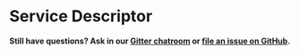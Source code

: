 # Service Descriptor

<script src="https://forge.sh/docson/widget.js" data-schema="https://raw.githubusercontent.com/datawire/forge/master/forge/service.json">
</script>

**Still have questions? Ask in our [Gitter chatroom](https://gitter.im/datawire/forge) or [file an issue on GitHub](https://github.com/datawire/forge/issues/new).**